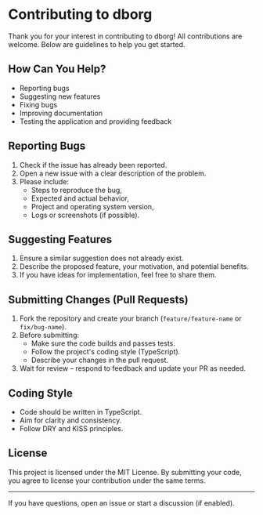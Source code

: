 # Contributing to dborg

Thank you for your interest in contributing to dborg! All contributions are welcome. Below are guidelines to help you get started.

## How Can You Help?

- Reporting bugs
- Suggesting new features
- Fixing bugs
- Improving documentation
- Testing the application and providing feedback

## Reporting Bugs

1. Check if the issue has already been reported.
2. Open a new issue with a clear description of the problem.
3. Please include:
   - Steps to reproduce the bug,
   - Expected and actual behavior,
   - Project and operating system version,
   - Logs or screenshots (if possible).

## Suggesting Features

1. Ensure a similar suggestion does not already exist.
2. Describe the proposed feature, your motivation, and potential benefits.
3. If you have ideas for implementation, feel free to share them.

## Submitting Changes (Pull Requests)

1. Fork the repository and create your branch (`feature/feature-name` or `fix/bug-name`).
2. Before submitting:
   - Make sure the code builds and passes tests.
   - Follow the project's coding style (TypeScript).
   - Describe your changes in the pull request.
3. Wait for review – respond to feedback and update your PR as needed.

## Coding Style

- Code should be written in TypeScript.
- Aim for clarity and consistency.
- Follow DRY and KISS principles.

## License

This project is licensed under the MIT License. By submitting your code, you agree to license your contribution under the same terms.

---

If you have questions, open an issue or start a discussion (if enabled).
